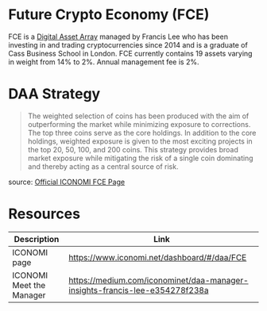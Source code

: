 # Future Crypto Economy (FCE)
FCE is a [Digital Asset Array](../Digital-Asset-Arrays.md) managed by Francis Lee who has been investing in and trading cryptocurrencies since 2014 and is a graduate of Cass Business School in London. FCE currently contains 19 assets varying in weight from 14% to 2%. Annual management fee is 2%.

# DAA Strategy
> The weighted selection of coins has been produced with the aim of outperforming the market while minimizing exposure to corrections. The top three coins serve as the core holdings. In addition to the core holdings, weighted exposure is given to the most exciting projects in the top 20, 50, 100, and 200 coins. This strategy provides broad market exposure while mitigating the risk of a single coin dominating and thereby acting as a central source of risk.

source: [Official ICONOMI FCE Page](https://www.iconomi.net/dashboard/#/daa/FCE)

# Resources
Description | Link 
---|---
ICONOMI page | https://www.iconomi.net/dashboard/#/daa/FCE
ICONOMI Meet the Manager | https://medium.com/iconominet/daa-manager-insights-francis-lee-e354278f238a
